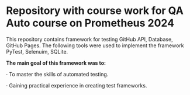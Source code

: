 # Repository with course work for QA Auto course on Prometheus 2024
This repository contains framework for testing GitHub API, Database, GitHub Pages. 
The following tools were used to implement the framework PyTest, Selenuim, SQLite. 

**The main goal of this framework was to:**

· To master the skills of automated testing.

· Gaining practical experience in creating test frameworks.
